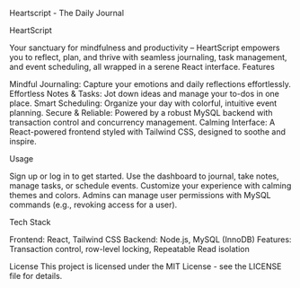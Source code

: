Heartscript - The Daily Journal

HeartScript

Your sanctuary for mindfulness and productivity – HeartScript empowers you to reflect, plan, and thrive with seamless journaling, task management, and event scheduling, all wrapped in a serene React interface.
Features

Mindful Journaling: Capture your emotions and daily reflections effortlessly.
Effortless Notes & Tasks: Jot down ideas and manage your to-dos in one place.
Smart Scheduling: Organize your day with colorful, intuitive event planning.
Secure & Reliable: Powered by a robust MySQL backend with transaction control and concurrency management.
Calming Interface: A React-powered frontend styled with Tailwind CSS, designed to soothe and inspire.



Usage

Sign up or log in to get started.
Use the dashboard to journal, take notes, manage tasks, or schedule events.
Customize your experience with calming themes and colors.
Admins can manage user permissions with MySQL commands (e.g., revoking access for a user).

Tech Stack

Frontend: React, Tailwind CSS
Backend: Node.js, MySQL (InnoDB)
Features: Transaction control, row-level locking, Repeatable Read isolation

License
This project is licensed under the MIT License - see the LICENSE file for details.
